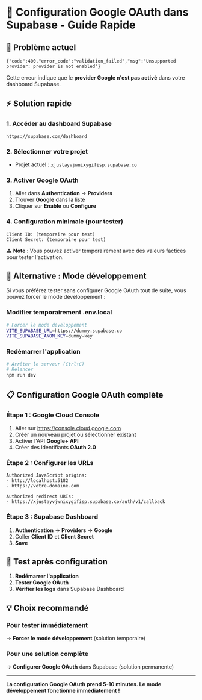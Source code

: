 # 🔧 Configuration Google OAuth dans Supabase - Guide Rapide

## 🚨 Problème actuel
```
{"code":400,"error_code":"validation_failed","msg":"Unsupported provider: provider is not enabled"}
```

Cette erreur indique que le **provider Google n'est pas activé** dans votre dashboard Supabase.

## ⚡ Solution rapide

### 1. Accéder au dashboard Supabase
```
https://supabase.com/dashboard
```

### 2. Sélectionner votre projet
- Projet actuel : `xjustayvjwnixygifisp.supabase.co`

### 3. Activer Google OAuth
1. Aller dans **Authentication** → **Providers**
2. Trouver **Google** dans la liste
3. Cliquer sur **Enable** ou **Configure**

### 4. Configuration minimale (pour tester)
```
Client ID: (temporaire pour test)
Client Secret: (temporaire pour test)
```

⚠️ **Note** : Vous pouvez activer temporairement avec des valeurs factices pour tester l'activation.

## 🔄 Alternative : Mode développement

Si vous préférez tester sans configurer Google OAuth tout de suite, vous pouvez forcer le mode développement :

### Modifier temporairement .env.local
```bash
# Forcer le mode développement
VITE_SUPABASE_URL=https://dummy.supabase.co
VITE_SUPABASE_ANON_KEY=dummy-key
```

### Redémarrer l'application
```bash
# Arrêter le serveur (Ctrl+C)
# Relancer
npm run dev
```

## 📋 Configuration Google OAuth complète

### Étape 1 : Google Cloud Console
1. Aller sur https://console.cloud.google.com
2. Créer un nouveau projet ou sélectionner existant
3. Activer l'API **Google+ API**
4. Créer des identifiants **OAuth 2.0**

### Étape 2 : Configurer les URLs
```
Authorized JavaScript origins:
- http://localhost:5182
- https://votre-domaine.com

Authorized redirect URIs:
- https://xjustayvjwnixygifisp.supabase.co/auth/v1/callback
```

### Étape 3 : Supabase Dashboard
1. **Authentication** → **Providers** → **Google**
2. Coller **Client ID** et **Client Secret**
3. **Save**

## 🧪 Test après configuration

1. **Redémarrer l'application**
2. **Tester Google OAuth**
3. **Vérifier les logs** dans Supabase Dashboard

## 💡 Choix recommandé

### Pour tester immédiatement
→ **Forcer le mode développement** (solution temporaire)

### Pour une solution complète
→ **Configurer Google OAuth** dans Supabase (solution permanente)

---

**La configuration Google OAuth prend 5-10 minutes. Le mode développement fonctionne immédiatement !**
